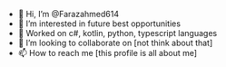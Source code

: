 - 👋 Hi, I’m @Farazahmed614
- 👀 I’m interested in future best opportunities
- 🌱 Worked on c#, kotlin, python, typescript languages
- 💞️ I’m looking to collaborate on [not think about that]
- 📫 How to reach me [this profile is all about me]

<!---
Farazahmed614/Farazahmed614 is a ✨ special ✨ repository because its `README.md` (this file) appears on your GitHub profile.
You can click the Preview link to take a look at your changes.
--->
